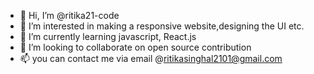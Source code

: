 - 👋 Hi, I’m @ritika21-code
- 👀 I’m interested in making a responsive website,designing the UI etc.
- 🌱 I’m currently learning javascript, React.js
- 💞️ I’m looking to collaborate on open source contribution
- 📫 you can contact me via email @ritikasinghal2101@gmail.com

<!---
ritika21-code/ritika21-code is a ✨ special ✨ repository because its `README.md` (this file) appears on your GitHub profile.
You can click the Preview link to take a look at your changes.
--->
